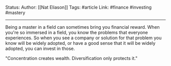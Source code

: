 Status:
Author: [[Nat Eliason]]
Tags: #article 
Link: #finance #investing #mastery
***
Being a master in a field can sometimes bring you financial reward. When you're so immersed in a field, you know the problems that everyone experiences. So when you see a company or solution for that problem you know will be widely adopted, or have a good sense that it will be widely adopted, you can invest in those.

"Concentration creates wealth. Diversification only protects it."

